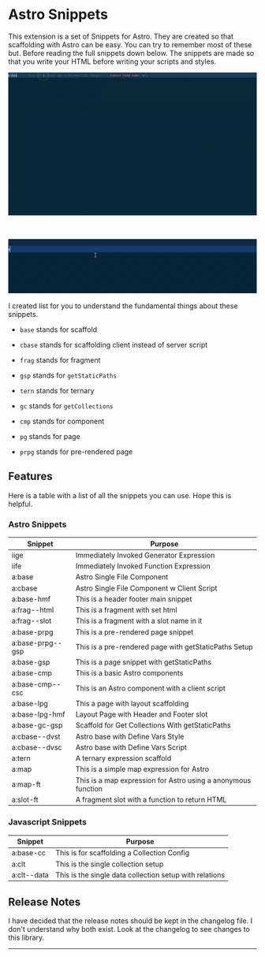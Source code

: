 # Astro Snippets

This extension is a set of Snippets for Astro. They are created so that scaffolding with Astro can be easy. You can try to remember most of these but.
Before reading the full snippets down below. The snippets are made so that you write your HTML before writing your scripts and styles.

![Basic Snippets](./images/base-snippets.gif)

<br />

![Expression Snippets](./images/expression-snippets.gif)

I created list for you to understand the fundamental things about these snippets.

- `base` stands for scaffold

- `cbase` stands for scaffolding client instead of server script

- `frag` stands for fragment

- `gsp` stands for `getStaticPaths`

- `tern` stands for ternary

- `gc` stands for `getCollections`

- `cmp` stands for component

- `pg` stands for page

- `prpg` stands for pre-rendered page

## Features

Here is a table with a list of all the snippets you can use. Hope this is helpful.

### Astro Snippets

| **Snippet**      | **Purpose**                                                   |
| ---------------- | ------------------------------------------------------------- |
| iige             | Immediately Invoked Generator Expression                      |
| iife             | Immediately Invoked Function Expression                       |
| a:base           | Astro Single File Component                                   |
| a:cbase          | Astro Single File Component w Client Script                   |
| a:base-hmf       | This is a header footer main snippet                          |
| a:frag--html     | This is a fragment with set html                              |
| a:frag--slot     | This is a fragment with a slot name in it                     |
| a:base-prpg      | This is a pre-rendered page snippet                           |
| a:base-prpg--gsp | This is a pre-rendered page with getStaticPaths Setup         |
| a:base-gsp       | This is a page snippet with getStaticPaths                    |
| a:base-cmp       | This is a basic Astro components                              |
| a:base-cmp--csc  | This is an Astro component with a client script               |
| a:base-lpg       | This a page with layout scaffolding                           |
| a:base-lpg-hmf   | Layout Page with Header and Footer slot                       |
| a:base-gc-gsp    | Scaffold for Get Collections With getStaticPaths              |
| a:cbase--dvst    | Astro base with Define Vars Style                             |
| a:cbase--dvsc    | Astro base with Define Vars Script                            |
| a:tern           | A ternary expression scaffold                                 |
| a:map            | This is a simple map expression for Astro                     |
| a:map-ft         | This is a map expression for Astro using a anonymous function |
| a:slot-ft        | A fragment slot with a function to return HTML                |

### Javascript Snippets

| **Snippet** | **Purpose**                                             |
| ----------- | ------------------------------------------------------- |
| a:base-cc   | This is for scaffolding a Collection Config             |
| a:clt       | This is the single collection setup                     |
| a:clt--data | This is the single data collection setup with relations |

## Release Notes

I have decided that the release notes should be kept in the changelog file. I don't understand why both exist. Look at the changelog to see changes to this library.

---

